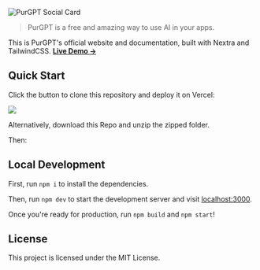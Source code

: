 ![PurGPT Social Card](https://raw.githubusercontent.com/Sidd-underscore/purgpt-redesign/main/public/PurGPT.png)

> PurGPT is a free and amazing way to use AI in your apps.

This is PurGPT's official website and documentation, built with Nextra and TailwindCSS. [**Live Demo →**](purgpt-redesign.nextra.app)

## Quick Start

Click the button to clone this repository and deploy it on Vercel:

[![](https://vercel.com/button)](https://vercel.com/new/clone?s=https://github.com/Sidd-underscore/purgpt-redesign&showOptionalTeamCreation=false)

Alternatively, download this Repo and unzip the zipped folder.

Then:

## Local Development

First, run `npm i` to install the dependencies.

Then, run `npm dev` to start the development server and visit [localhost:3000](localhost:300).

Once you're ready for production, run `npm build` and `npm start`!

## License

This project is licensed under the MIT License.
